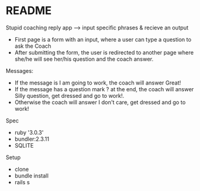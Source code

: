# README

Stupid coaching reply app --> input specific phrases & recieve an output 
- First page is a form with an input, where a user can type a question to ask the Coach
- After submitting the form, the user is redirected to another page where she/he will see her/his question and the coach answer.

Messages:
   - If the message is I am going to work, the coach will answer Great!
   - If the message has a question mark ? at the end, the coach will answer Silly question, get dressed and go to work!.
   - Otherwise the coach will answer I don't care, get dressed and go to work!

Spec
- ruby '3.0.3'
- bundler:2.3.11
- SQLITE

Setup
- clone
- bundle install
- rails s
